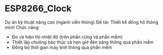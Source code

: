 # ESP8266_Clock
Dự án kỹ thuật nâng cao (ngành viễn thông)
Đề tài: Thiết kế đồng hồ thông minh 
Chức năng: 
- Đo và hiện thị nhiệt độ (trên phần cứng và phần mềm)
- Thiết lập chuông báo thức và hẹn giờ đèn sáng thông qua phần mềm
- Đồng bộ thời gian máy tính thông qua phần mềm

  
